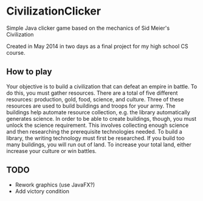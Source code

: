 # CivilizationClicker
Simple Java clicker game based on the mechanics of Sid Meier's Civilization

Created in May 2014 in two days as a final project for my high school CS course. 

## How to play
Your objective is to build a civilization that can defeat an empire in battle. To do this, you must gather resources. There are a total of five different resources: production, gold, food, science, and culture. Three of these resources are used to build buildings and troops for your army. The buildings help automate resource collection, e.g. the library automatically generates science. In order to be able to create buildings, though, you must unlock the science requirement. This involves collecting enough science and then researching the prerequisite technologies needed. To build a library, the writing technology must first be researched. If you build too many buildings, you will run out of land. To increase your total land, either increase your culture or win battles. 

## TODO
* Rework graphics (use JavaFX?)
* Add victory condition
